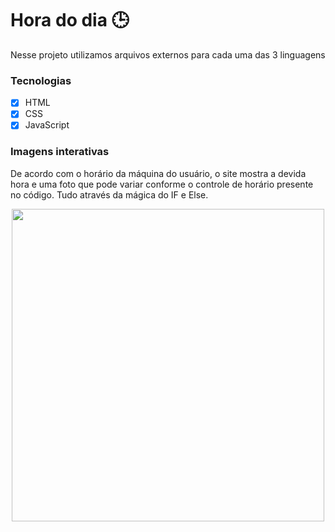 # Hora do dia 🕒
<p> Nesse projeto utilizamos arquivos externos para cada uma das 3 linguagens </p>

### Tecnologias
- [x] HTML
- [x] CSS
- [x] JavaScript 

### Imagens interativas
<p> 
 De acordo com o horário da máquina do usuário, o site mostra a devida hora e uma foto que pode variar conforme 
 o controle de horário presente no código. Tudo através da mágica do IF e Else.
</p>

<div align="center"> <img height="500px" src="https://github.com/franssa01/Cursos/blob/main/Curso%20em%20V%C3%ADdeo/Java%20Script/SITE/SITE/Site%201%20Hora%20do%20dia/site1.gif"/> </div>
